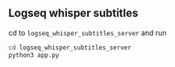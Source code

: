 ## Logseq whisper subtitles

cd to `logseq_whisper_subtitles_server` and run

```bash
cd logseq_whisper_subtitles_server
python3 app.py
```